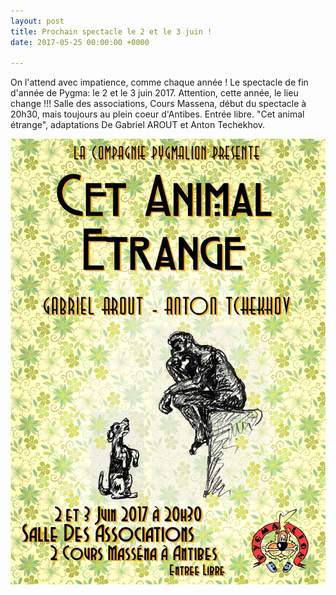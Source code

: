 ```yaml
---
layout: post
title: Prochain spectacle le 2 et le 3 juin !
date: 2017-05-25 00:00:00 +0000

---
```

On l'attend avec impatience, comme chaque année ! Le spectacle de fin d'année de Pygma: le 2 et le 3 juin 2017. Attention, cette année, le lieu change !!! Salle des associations, Cours Massena, début du spectacle à 20h30, mais toujours au plein coeur d'Antibes. Entrée libre.
"Cet animal étrange", adaptations De Gabriel AROUT et Anton Techekhov.

![](/images/2017/affiche_2017_medium.jpg)